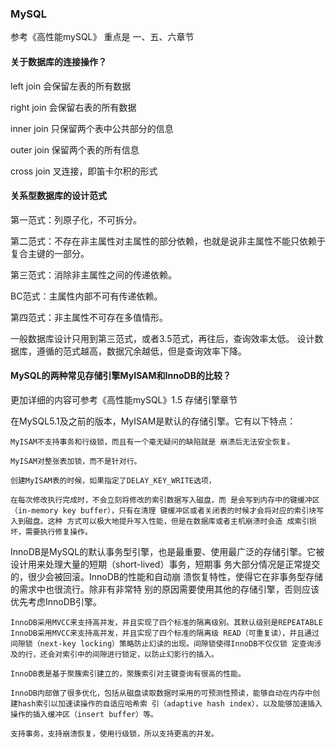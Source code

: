 ### MySQL

参考《高性能mySQL》 重点是 一、五、六章节

#### 关于数据库的连接操作？

left join 会保留左表的所有数据

right join 会保留右表的所有数据

inner join 只保留两个表中公共部分的信息

outer join 保留两个表的所有信息

cross join 叉连接，即笛卡尔积的形式


#### 关系型数据库的设计范式

第一范式：列原子化，不可拆分。

第二范式：不存在非主属性对主属性的部分依赖，也就是说非主属性不能只依赖于复合主键的一部分。

第三范式：消除非主属性之间的传递依赖。

BC范式：主属性内部不可有传递依赖。

第四范式：非主属性不可存在多值情形。


一般数据库设计只用到第三范式，或者3.5范式，再往后，查询效率太低。
设计数据库，遵循的范式越高，数据冗余越低，但是查询效率下降。


#### MySQL的两种常见存储引擎MyISAM和InnoDB的比较？

更加详细的内容可参考《高性能mySQL》1.5 存储引擎章节

在MySQL5.1及之前的版本，MyISAM是默认的存储引擎。它有以下特点：

    MyISAM不支持事务和行级锁，而且有一个毫无疑问的缺陷就是 崩溃后无法安全恢复。

    MyISAM对整张表加锁，而不是针对行。
    
    创建MyISAM表的时候，如果指定了DELAY_KEY_WRITE选项，
    
    在每次修改执行完成时，不会立刻将修改的索引数据写入磁盘，而 是会写到内存中的键缓冲区（in-memory key buffer），只有在清理 键缓冲区或者关闭表的时候才会将对应的索引块写入到磁盘。这种 方式可以极大地提升写入性能，但是在数据库或者主机崩溃时会造 成索引损坏，需要执行修复操作。

InnoDB是MySQL的默认事务型引擎，也是最重要、使用最广泛的存储引擎。它被设计用来处理大量的短期（short-lived）事务，短期事 务大部分情况是正常提交的，很少会被回滚。InnoDB的性能和自动崩 溃恢复特性，使得它在非事务型存储的需求中也很流行。除非有非常特 别的原因需要使用其他的存储引擎，否则应该优先考虑InnoDB引擎。

    InnoDB采用MVCC来支持高并发，并且实现了四个标准的隔离级别。其默认级别是REPEATABLE InnoDB采用MVCC来支持高并发，并且实现了四个标准的隔离级 READ（可重复读），并且通过间隙锁（next-key locking）策略防止幻读的出现。间隙锁使得InnoDB不仅仅锁 定查询涉及的行，还会对索引中的间隙进行锁定，以防止幻影行的插入。
    
    InnoDB表是基于聚簇索引建立的，聚簇索引对主键查询有很高的性能。
    
    InnoDB内部做了很多优化，包括从磁盘读取数据时采用的可预测性预读，能够自动在内存中创建hash索引以加速读操作的自适应哈希索 引（adaptive hash index），以及能够加速插入操作的插入缓冲区（insert buffer）等。
    
    支持事务，支持崩溃恢复，使用行级锁，所以支持更高的并发。